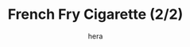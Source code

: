---
media: "images/rounds/round_4_2/french_fry_cigarette_2.png"
media_type: image
type: art
title: French Fry Cigarette (2/2)
author: [hera]
desc: Percival Lune makes an improvised cigarette from a french fry, much to the amusement of the Soviets, who had the foresight to pack several crates of real cigarettes.
---
